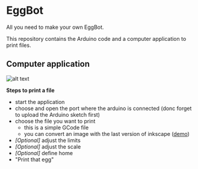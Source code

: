 # EggBot
All you need to make your own EggBot.

This repository contains the Arduino code and a computer application to print files.

## Computer application

![alt text](https://raw.githubusercontent.com/fablab-fribourg/EggBot/master/docs/images/screenshot1.png "GcodeSender")

**Steps to print a file**

* start the application
* choose and open the port where the arduino is connected (donc forget to upload the Arduino sketch first)
* choose the file you want to print 
  * this is a simple GCode file
  * you can convert an image with the last version of inkscape ([demo](https://www.youtube.com/watch?v=4jYKMAjzK3A))
* *[Optional]* adjust the limits
* *[Optional]* adjust the scale
* *[Optional]* define home
* "Print that egg"
